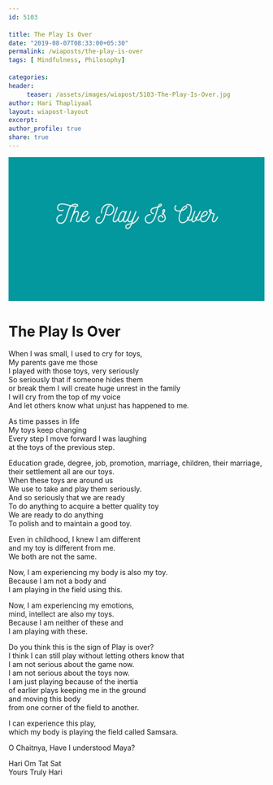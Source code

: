 ```yaml
--- 
id: 5103

title: The Play Is Over
date: "2019-08-07T08:33:00+05:30"
permalink: /wiaposts/the-play-is-over
tags: [ Mindfulness, Philosophy]    

categories: 
header:
     teaser: /assets/images/wiapost/5103-The-Play-Is-Over.jpg
author: Hari Thapliyaal 
layout: wiapost-layout
excerpt:  
author_profile: true 
share: true 
---
```


![The Play Is Over](/assets/images/wiapost/5103-The-Play-Is-Over.jpg)     
   
# The Play Is Over   
    
When I was small, I used to cry for toys,     
My parents gave me those     
I played with those toys, very seriously     
So seriously that if someone hides them     
or break them I will create huge unrest in the family     
I will cry from the top of my voice     
And let others know what unjust has happened to me.    
    
As time passes in life     
My toys keep changing     
Every step I move forward I was laughing     
at the toys of the previous step.    
    
Education grade, degree, job, promotion, marriage, children, their marriage,     
their settlement all are our toys.     
When these toys are around us     
We use to take and play them seriously.     
And so seriously that we are ready     
To do anything to acquire a better quality toy     
We are ready to do anything     
To polish and to maintain a good toy.    
    
Even in childhood, I knew I am different     
and my toy is different from me.     
We both are not the same.    
    
Now, I am experiencing my body is also my toy.     
Because I am not a body and     
I am playing in the field using this.    
    
Now, I am experiencing my emotions,     
mind, intellect are also my toys.     
Because I am neither of these and     
I am playing with these.    
    
Do you think this is the sign of Play is over?     
I think I can still play without letting others know that     
I am not serious about the game now.     
I am not serious about the toys now.     
I am just playing because of the inertia     
of earlier plays keeping me in the ground     
and moving this body     
from one corner of the field to another.    
    
I can experience this play,     
which my body is playing the field called Samsara.    
    
O Chaitnya, Have I understood Maya?    
    
Hari Om Tat Sat     
Yours Truly Hari    
